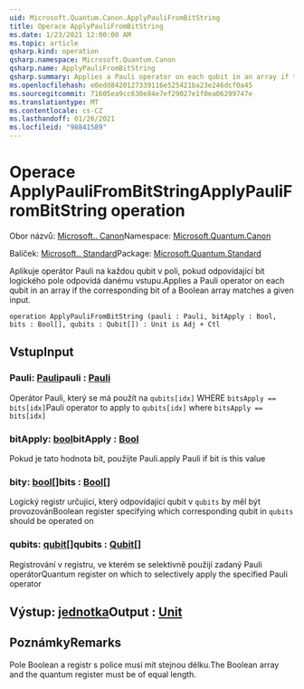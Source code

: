 ```yaml
---
uid: Microsoft.Quantum.Canon.ApplyPauliFromBitString
title: Operace ApplyPauliFromBitString
ms.date: 1/23/2021 12:00:00 AM
ms.topic: article
qsharp.kind: operation
qsharp.namespace: Microsoft.Quantum.Canon
qsharp.name: ApplyPauliFromBitString
qsharp.summary: Applies a Pauli operator on each qubit in an array if the corresponding bit of a Boolean array matches a given input.
ms.openlocfilehash: e0edd8420127339116e525421ba23e246dcf0a45
ms.sourcegitcommit: 71605ea9cc630e84e7ef29027e1f0ea06299747e
ms.translationtype: MT
ms.contentlocale: cs-CZ
ms.lasthandoff: 01/26/2021
ms.locfileid: "98841589"
---
```

# <a name="applypaulifrombitstring-operation"></a><span data-ttu-id="41b05-102">Operace ApplyPauliFromBitString</span><span class="sxs-lookup"><span data-stu-id="41b05-102">ApplyPauliFromBitString operation</span></span>

<span data-ttu-id="41b05-103">Obor názvů: [Microsoft.. Canon](xref:Microsoft.Quantum.Canon)</span><span class="sxs-lookup"><span data-stu-id="41b05-103">Namespace: [Microsoft.Quantum.Canon](xref:Microsoft.Quantum.Canon)</span></span>

<span data-ttu-id="41b05-104">Balíček: [Microsoft.. Standard](https://nuget.org/packages/Microsoft.Quantum.Standard)</span><span class="sxs-lookup"><span data-stu-id="41b05-104">Package: [Microsoft.Quantum.Standard](https://nuget.org/packages/Microsoft.Quantum.Standard)</span></span>


<span data-ttu-id="41b05-105">Aplikuje operátor Pauli na každou qubit v poli, pokud odpovídající bit logického pole odpovídá danému vstupu.</span><span class="sxs-lookup"><span data-stu-id="41b05-105">Applies a Pauli operator on each qubit in an array if the corresponding bit of a Boolean array matches a given input.</span></span>

```qsharp
operation ApplyPauliFromBitString (pauli : Pauli, bitApply : Bool, bits : Bool[], qubits : Qubit[]) : Unit is Adj + Ctl
```


## <a name="input"></a><span data-ttu-id="41b05-106">Vstup</span><span class="sxs-lookup"><span data-stu-id="41b05-106">Input</span></span>

### <a name="pauli--pauli"></a><span data-ttu-id="41b05-107">Pauli: [Pauli](xref:microsoft.quantum.lang-ref.pauli)</span><span class="sxs-lookup"><span data-stu-id="41b05-107">pauli : [Pauli](xref:microsoft.quantum.lang-ref.pauli)</span></span>

<span data-ttu-id="41b05-108">Operátor Pauli, který se má použít na `qubits[idx]` WHERE `bitsApply == bits[idx]`</span><span class="sxs-lookup"><span data-stu-id="41b05-108">Pauli operator to apply to `qubits[idx]` where `bitsApply == bits[idx]`</span></span>


### <a name="bitapply--bool"></a><span data-ttu-id="41b05-109">bitApply: [bool](xref:microsoft.quantum.lang-ref.bool)</span><span class="sxs-lookup"><span data-stu-id="41b05-109">bitApply : [Bool](xref:microsoft.quantum.lang-ref.bool)</span></span>

<span data-ttu-id="41b05-110">Pokud je tato hodnota bit, použijte Pauli.</span><span class="sxs-lookup"><span data-stu-id="41b05-110">apply Pauli if bit is this value</span></span>


### <a name="bits--bool"></a><span data-ttu-id="41b05-111">bity: [bool](xref:microsoft.quantum.lang-ref.bool)[]</span><span class="sxs-lookup"><span data-stu-id="41b05-111">bits : [Bool](xref:microsoft.quantum.lang-ref.bool)[]</span></span>

<span data-ttu-id="41b05-112">Logický registr určující, který odpovídající qubit v `qubits` by měl být provozován</span><span class="sxs-lookup"><span data-stu-id="41b05-112">Boolean register specifying which corresponding qubit in `qubits` should be operated on</span></span>


### <a name="qubits--qubit"></a><span data-ttu-id="41b05-113">qubits: [qubit](xref:microsoft.quantum.lang-ref.qubit)[]</span><span class="sxs-lookup"><span data-stu-id="41b05-113">qubits : [Qubit](xref:microsoft.quantum.lang-ref.qubit)[]</span></span>

<span data-ttu-id="41b05-114">Registrování v registru, ve kterém se selektivně použijí zadaný Pauli operátor</span><span class="sxs-lookup"><span data-stu-id="41b05-114">Quantum register on which to selectively apply the specified Pauli operator</span></span>



## <a name="output--unit"></a><span data-ttu-id="41b05-115">Výstup: [jednotka](xref:microsoft.quantum.lang-ref.unit)</span><span class="sxs-lookup"><span data-stu-id="41b05-115">Output : [Unit](xref:microsoft.quantum.lang-ref.unit)</span></span>



## <a name="remarks"></a><span data-ttu-id="41b05-116">Poznámky</span><span class="sxs-lookup"><span data-stu-id="41b05-116">Remarks</span></span>

<span data-ttu-id="41b05-117">Pole Boolean a registr s police musí mít stejnou délku.</span><span class="sxs-lookup"><span data-stu-id="41b05-117">The Boolean array and the quantum register must be of equal length.</span></span>